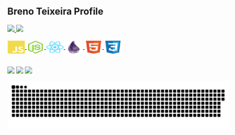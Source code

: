 ## Breno Teixeira Profile

 <div>
  <a href="https://github.com/dexteerz">
  <img height="180em" src="https://github-readme-stats.vercel.app/api?username=dexteerz&show_icons=true&theme=dracula&include_all_commits=true&count_private=true"/>
  <img height="180em" src="https://github-readme-stats.vercel.app/api/top-langs/?username=dexteerz&layout=compact&langs_count=7&theme=dracula"/>
</div>
<div style="display: inline_block"><br>
  <img align="center" alt="DEXT-Js" height="30" width="40" src="https://raw.githubusercontent.com/devicons/devicon/master/icons/javascript/javascript-plain.svg">
  <img align="center" alt="DEXT-Node" height="30" width="40" src="https://raw.githubusercontent.com/devicons/devicon/master/icons/nodejs/nodejs-original.svg">
  <img align="center" alt="DEXT-React" height="30" width="40" src="https://raw.githubusercontent.com/devicons/devicon/master/icons/react/react-original.svg">
  <img align="center" alt="DEXT-Elixir" height="30" width="40" src="https://raw.githubusercontent.com/devicons/devicon/master/icons/elixir/elixir-original.svg">
  <img align="center" alt="DEXT-HTML" height="30" width="40" src="https://raw.githubusercontent.com/devicons/devicon/master/icons/html5/html5-original.svg">  
  <img align="center" alt="DEXT-CSS" height="30" width="40" src="https://raw.githubusercontent.com/devicons/devicon/master/icons/css3/css3-original.svg">
</div>
  
  ##
 
<div>

<a href="https://instagram.com/dexteerz" target="_blank"><img src="https://img.shields.io/badge/-Instagram-%23E4405F?style=for-the-badge&logo=instagram&logoColor=white" target="_blank"></a>
<a href = "mailto:inf.teixeira@gmail.com"><img src="https://img.shields.io/badge/-Gmail-%23333?style=for-the-badge&logo=gmail&logoColor=white" target="_blank"></a>
<a href="https://www.linkedin.com/in/bre.teixeira" target="_blank"><img src="https://img.shields.io/badge/-LinkedIn-%230077B5?style=for-the-badge&logo=linkedin&logoColor=white" target="_blank"></a>

![Snake animation](https://github.com/dexteerz/dexteerz/blob/output/github-contribution-grid-snake.svg)

</div>
